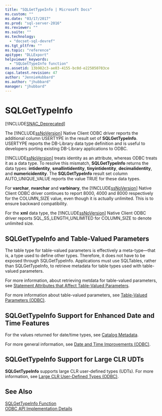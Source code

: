 ```yaml
---
title: "SQLGetTypeInfo | Microsoft Docs"
ms.custom: ""
ms.date: "03/17/2017"
ms.prod: "sql-server-2016"
ms.reviewer: ""
ms.suite: ""
ms.technology: 
  - "docset-sql-devref"
ms.tgt_pltfrm: ""
ms.topic: "reference"
apitype: "DLLExport"
helpviewer_keywords: 
  - "SQLGetTypeInfo function"
ms.assetid: 13b982c3-ae03-4155-bc0d-e225050703ce
caps.latest.revision: 47
author: "JennieHubbard"
ms.author: "jhubbard"
manager: "jhubbard"
---
```

# SQLGetTypeInfo
[!INCLUDE[SNAC_Deprecated](../../includes/snac-deprecated.md)]

  The [!INCLUDE[ssNoVersion](../../includes/ssnoversion-md.md)] Native Client ODBC driver reports the additional column USERTYPE in the result set of **SQLGetTypeInfo**. USERTYPE reports the DB-Library data type definition and is useful to developers porting existing DB-Library applications to ODBC.  
  
 [!INCLUDE[ssNoVersion](../../includes/ssnoversion-md.md)] treats identity as an attribute, whereas ODBC treats it as a data type. To resolve this mismatch, **SQLGetTypeInfo** returns the data types: **intidentity**, **smallintidentity**, **tinyintidentity**, **decimalidentity**, and **numericidentity**. The **SQLGetTypeInfo** result set column AUTO_UNIQUE_VALUE reports the value TRUE for these data types.  
  
 For **varchar**, **nvarchar** and **varbinary**, the [!INCLUDE[ssNoVersion](../../includes/ssnoversion-md.md)] Native Client ODBC driver continues to report 8000, 4000 and 8000 respectively for the COLUMN_SIZE value, even though it is actually unlimited. This is to ensure backward compatibility.  
  
 For the **xml** data type, the [!INCLUDE[ssNoVersion](../../includes/ssnoversion-md.md)] Native Client ODBC driver reports SQL_SS_LENGTH_UNLIMITED for COLUMN_SIZE to denote unlimited size.  
  
## SQLGetTypeInfo and Table-Valued Parameters  
 The table type for table-valued parameters is effectively a meta-type—that is, a type used to define other types. Therefore, it does not have to be exposed through SQLGetTypeInfo. Applications must use SQLTables, rather than SQLGetTypeInfo, to retrieve metadata for table types used with table-valued parameters.  
  
 For more information, about retrieving metdata for table-valued parameters, see [Statement Attributes that Affect Table-Valued Parameters](../../relational-databases/native-client-odbc-table-valued-parameters/statement-attributes-that-affect-table-valued-parameters.md).  
  
 For more information about table-valued parameters, see [Table-Valued Parameters &#40;ODBC&#41;](../../relational-databases/native-client-odbc-table-valued-parameters/table-valued-parameters-odbc.md).  
  
## SQLGetTypeInfo Support for Enhanced Date and Time Features  
 For the values returned for date/time types, see [Catalog Metadata](../../relational-databases/native-client-odbc-date-time/metadata-catalog.md).  
  
 For more general information, see [Date and Time Improvements &#40;ODBC&#41;](../../relational-databases/native-client-odbc-date-time/date-and-time-improvements-odbc.md).  
  
## SQLGetTypeInfo Support for Large CLR UDTs  
 **SQLGetTypeInfo** supports large CLR user-defined types (UDTs). For more information, see [Large CLR User-Defined Types &#40;ODBC&#41;](../../relational-databases/native-client/odbc/large-clr-user-defined-types-odbc.md).  
  
## See Also  
 [SQLGetTypeInfo Function](http://go.microsoft.com/fwlink/?LinkId=59356)   
 [ODBC API Implementation Details](../../relational-databases/native-client-odbc-api/odbc-api-implementation-details.md)  
  
  